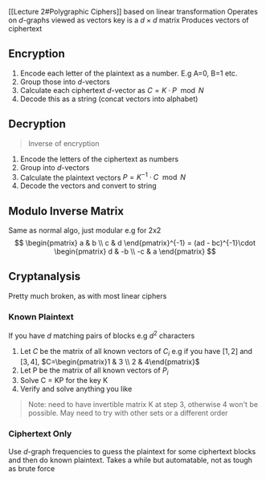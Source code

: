 [[Lecture 2#Polygraphic Ciphers]] based on linear transformation
Operates on $d$-graphs viewed as vectors
key is a $d\times d$ matrix
Produces vectors of ciphertext
## Encryption
1. Encode each letter of the plaintext as a number. E.g A=0, B=1 etc.
2. Group those into $d$-vectors 
3. Calculate each ciphertext $d$-vector as $C=K\cdot P \mod N$
4. Decode this as a string (concat vectors into alphabet)
## Decryption
> Inverse of encryption
1. Encode the letters of the ciphertext as numbers
2. Group into $d$-vectors
3. Calculate the plaintext vectors $P=K^{-1}\cdot C \mod N$
4. Decode the vectors and convert to string

## Modulo Inverse Matrix
Same as normal algo, just modular
e.g for 2x2
$$
\begin{pmatrix}
a & b \\ c & d
\end{pmatrix}^{-1}
= (ad - bc)^{-1}\cdot 
\begin{pmatrix} 
d & -b  \\ -c & a 
\end{pmatrix}
$$
## Cryptanalysis
Pretty much broken, as with most linear ciphers
### Known Plaintext
If you have $d$ matching pairs of blocks
e.g $d^2$ characters
1. Let $C$ be the matrix of all known vectors of $C_i$
	e.g if you have $[1, 2]$ and $[3, 4]$, $C=\begin{pmatrix}1 & 3 \\ 2 & 4\end{pmatrix}$
2. Let P be the matrix of all known vectors of $P_i$
3. Solve C = KP for the key K
4. Verify and solve anything you like
> Note: need to have invertible matrix K at step 3, otherwise 4 won't be possible. May need to try with other sets or a different order
### Ciphertext Only
Use $d$-graph frequencies to guess the plaintext for some ciphertext blocks
and then do known plaintext.
Takes a while but automatable, not as tough as brute force
